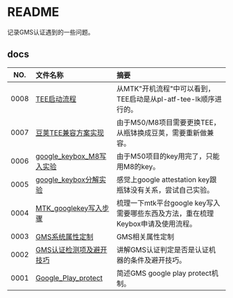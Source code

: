 # README

记录GMS认证遇到的一些问题。

## docs

NO.|文件名称|摘要
:--:|:--|:--
0008| [TEE启动流程](docs/0008_TEE启动流程.md) | 从MTK"开机流程"中可以看到，TEE启动是从pl-atf-tee-lk顺序进行的。
0007| [豆荚TEE兼容方案实现](docs/0007_豆荚TEE兼容方案实现.md) | 由于M50/M8项目需要更换TEE，从瓶钵换成豆荚，需要重新做兼容。
0006| [google_keybox_M8写入实验](docs/0006_google_keybox_M8写入实验.md) | 由于M50项目的key用完了，只能用M8的key。
0005| [google_keybox分解实验](docs/0005_google_keybox分解实验.md) | 感觉上google attestation key跟瓶钵没有关系，尝试自己实验。
0004| [MTK_googlekey写入步骤](docs/0004_MTK_googlekey写入步骤.md) | 梳理一下mtk平台google key写入需要哪些东西及方法，重在梳理Keybox申请及使用流程。
0003| [GMS系统属性定制](docs/0003_GMS系统属性定制.md) | GMS相关属性定制
0002| [GMS认证检测项及避开技巧](docs/0002_GMS认证检测项及避开技巧.md) | 讲解GMS认证判定是否是认证机器的条件及避开技巧。
0001| [Google_Play_protect](docs/0001_Google_Play_protect.md) | 简述GMS google play protect机制。

